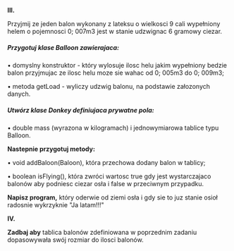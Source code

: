 **III.**
    
Przyjmij ze jeden balon wykonany z lateksu o wielkosci 9 cali wypełniony helem
o pojemnosci 0; 007m3 jest w stanie udzwignac 6 gramowy ciezar.

##### Przygotuj klase Balloon zawierajaca:

• domyslny konstruktor - który wylosuje ilosc helu jakim wypełniony bedzie balon
przyjmujac ze ilosc helu moze sie wahac od 0; 005m3 do 0; 009m3;

• metoda getLoad - wyliczy udzwig balonu, na podstawie załozonych danych.

##### Utwórz klase Donkey definiujaca prywatne pola:

• double mass (wyrazona w kilogramach) i jednowymiarowa tablice typu Balloon.

**Nastepnie przygotuj metody:**

• void addBaloon(Baloon), która przechowa dodany balon w tablicy;

• boolean isFlying(), która zwróci wartosc true gdy jest wystarczajaco balonów
aby podniesc ciezar osła i false w przeciwnym przypadku.

**Napisz program,** który oderwie od ziemi osła i gdy sie to juz stanie osioł radosnie
wykrzyknie "Ja latam!!!"

**IV.**

**Zadbaj aby** tablica balonów zdefiniowana w poprzednim zadaniu dopasowywała swój
rozmiar do ilosci balonów.